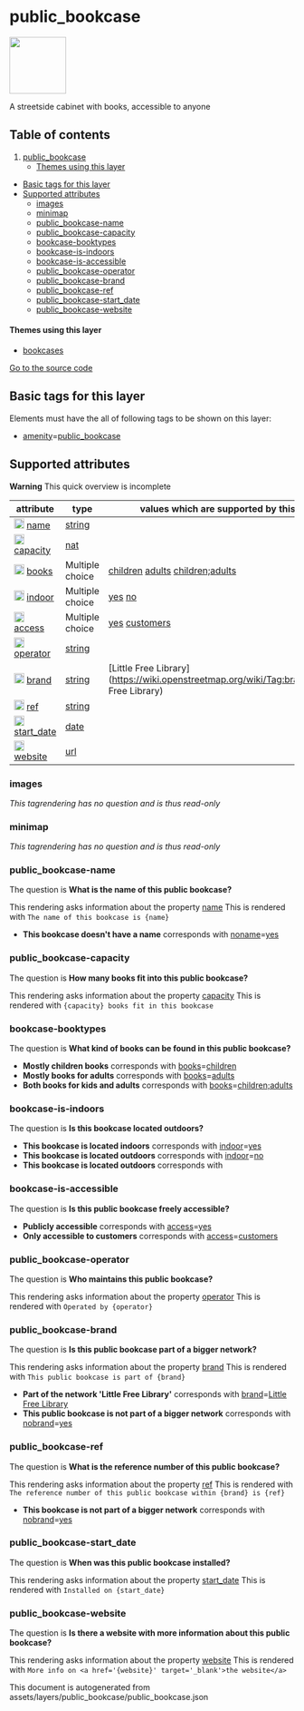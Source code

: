 

 public_bookcase 
=================



<img src='https://mapcomplete.osm.be/./assets/themes/bookcases/bookcase.svg' height="100px"> 

A streetside cabinet with books, accessible to anyone




## Table of contents

1. [public_bookcase](#public_bookcase)
      * [Themes using this layer](#themes-using-this-layer)
  - [Basic tags for this layer](#basic-tags-for-this-layer)
  - [Supported attributes](#supported-attributes)
    + [images](#images)
    + [minimap](#minimap)
    + [public_bookcase-name](#public_bookcase-name)
    + [public_bookcase-capacity](#public_bookcase-capacity)
    + [bookcase-booktypes](#bookcase-booktypes)
    + [bookcase-is-indoors](#bookcase-is-indoors)
    + [bookcase-is-accessible](#bookcase-is-accessible)
    + [public_bookcase-operator](#public_bookcase-operator)
    + [public_bookcase-brand](#public_bookcase-brand)
    + [public_bookcase-ref](#public_bookcase-ref)
    + [public_bookcase-start_date](#public_bookcase-start_date)
    + [public_bookcase-website](#public_bookcase-website)










#### Themes using this layer 





  - [bookcases](https://mapcomplete.osm.be/bookcases)


[Go to the source code](../assets/layers/public_bookcase/public_bookcase.json)



 Basic tags for this layer 
---------------------------



Elements must have the all of following tags to be shown on this layer:



  - <a href='https://wiki.openstreetmap.org/wiki/Key:amenity' target='_blank'>amenity</a>=<a href='https://wiki.openstreetmap.org/wiki/Tag:amenity%3Dpublic_bookcase' target='_blank'>public_bookcase</a>




 Supported attributes 
----------------------



**Warning** This quick overview is incomplete



attribute | type | values which are supported by this layer
----------- | ------ | ------------------------------------------
[<img src='https://mapcomplete.osm.be/assets/svg/statistics.svg' height='18px'>](https://taginfo.openstreetmap.org/keys/name#values) [name](https://wiki.openstreetmap.org/wiki/Key:name) | [string](../SpecialInputElements.md#string) | [](https://wiki.openstreetmap.org/wiki/Tag:name%3D)
[<img src='https://mapcomplete.osm.be/assets/svg/statistics.svg' height='18px'>](https://taginfo.openstreetmap.org/keys/capacity#values) [capacity](https://wiki.openstreetmap.org/wiki/Key:capacity) | [nat](../SpecialInputElements.md#nat) | 
[<img src='https://mapcomplete.osm.be/assets/svg/statistics.svg' height='18px'>](https://taginfo.openstreetmap.org/keys/books#values) [books](https://wiki.openstreetmap.org/wiki/Key:books) | Multiple choice | [children](https://wiki.openstreetmap.org/wiki/Tag:books%3Dchildren) [adults](https://wiki.openstreetmap.org/wiki/Tag:books%3Dadults) [children;adults](https://wiki.openstreetmap.org/wiki/Tag:books%3Dchildren;adults)
[<img src='https://mapcomplete.osm.be/assets/svg/statistics.svg' height='18px'>](https://taginfo.openstreetmap.org/keys/indoor#values) [indoor](https://wiki.openstreetmap.org/wiki/Key:indoor) | Multiple choice | [yes](https://wiki.openstreetmap.org/wiki/Tag:indoor%3Dyes) [no](https://wiki.openstreetmap.org/wiki/Tag:indoor%3Dno) [](https://wiki.openstreetmap.org/wiki/Tag:indoor%3D)
[<img src='https://mapcomplete.osm.be/assets/svg/statistics.svg' height='18px'>](https://taginfo.openstreetmap.org/keys/access#values) [access](https://wiki.openstreetmap.org/wiki/Key:access) | Multiple choice | [yes](https://wiki.openstreetmap.org/wiki/Tag:access%3Dyes) [customers](https://wiki.openstreetmap.org/wiki/Tag:access%3Dcustomers)
[<img src='https://mapcomplete.osm.be/assets/svg/statistics.svg' height='18px'>](https://taginfo.openstreetmap.org/keys/operator#values) [operator](https://wiki.openstreetmap.org/wiki/Key:operator) | [string](../SpecialInputElements.md#string) | 
[<img src='https://mapcomplete.osm.be/assets/svg/statistics.svg' height='18px'>](https://taginfo.openstreetmap.org/keys/brand#values) [brand](https://wiki.openstreetmap.org/wiki/Key:brand) | [string](../SpecialInputElements.md#string) | [Little Free Library](https://wiki.openstreetmap.org/wiki/Tag:brand%3DLittle Free Library) [](https://wiki.openstreetmap.org/wiki/Tag:brand%3D)
[<img src='https://mapcomplete.osm.be/assets/svg/statistics.svg' height='18px'>](https://taginfo.openstreetmap.org/keys/ref#values) [ref](https://wiki.openstreetmap.org/wiki/Key:ref) | [string](../SpecialInputElements.md#string) | [](https://wiki.openstreetmap.org/wiki/Tag:ref%3D)
[<img src='https://mapcomplete.osm.be/assets/svg/statistics.svg' height='18px'>](https://taginfo.openstreetmap.org/keys/start_date#values) [start_date](https://wiki.openstreetmap.org/wiki/Key:start_date) | [date](../SpecialInputElements.md#date) | 
[<img src='https://mapcomplete.osm.be/assets/svg/statistics.svg' height='18px'>](https://taginfo.openstreetmap.org/keys/website#values) [website](https://wiki.openstreetmap.org/wiki/Key:website) | [url](../SpecialInputElements.md#url) | 




### images 



_This tagrendering has no question and is thus read-only_





### minimap 



_This tagrendering has no question and is thus read-only_





### public_bookcase-name 



The question is **What is the name of this public bookcase?**

This rendering asks information about the property  [name](https://wiki.openstreetmap.org/wiki/Key:name) 
This is rendered with `The name of this bookcase is {name}`



  - **This bookcase doesn't have a name** corresponds with <a href='https://wiki.openstreetmap.org/wiki/Key:noname' target='_blank'>noname</a>=<a href='https://wiki.openstreetmap.org/wiki/Tag:noname%3Dyes' target='_blank'>yes</a>




### public_bookcase-capacity 



The question is **How many books fit into this public bookcase?**

This rendering asks information about the property  [capacity](https://wiki.openstreetmap.org/wiki/Key:capacity) 
This is rendered with `{capacity} books fit in this bookcase`



### bookcase-booktypes 



The question is **What kind of books can be found in this public bookcase?**





  - **Mostly children books** corresponds with <a href='https://wiki.openstreetmap.org/wiki/Key:books' target='_blank'>books</a>=<a href='https://wiki.openstreetmap.org/wiki/Tag:books%3Dchildren' target='_blank'>children</a>
  - **Mostly books for adults** corresponds with <a href='https://wiki.openstreetmap.org/wiki/Key:books' target='_blank'>books</a>=<a href='https://wiki.openstreetmap.org/wiki/Tag:books%3Dadults' target='_blank'>adults</a>
  - **Both books for kids and adults** corresponds with <a href='https://wiki.openstreetmap.org/wiki/Key:books' target='_blank'>books</a>=<a href='https://wiki.openstreetmap.org/wiki/Tag:books%3Dchildren;adults' target='_blank'>children;adults</a>




### bookcase-is-indoors 



The question is **Is this bookcase located outdoors?**





  - **This bookcase is located indoors** corresponds with <a href='https://wiki.openstreetmap.org/wiki/Key:indoor' target='_blank'>indoor</a>=<a href='https://wiki.openstreetmap.org/wiki/Tag:indoor%3Dyes' target='_blank'>yes</a>
  - **This bookcase is located outdoors** corresponds with <a href='https://wiki.openstreetmap.org/wiki/Key:indoor' target='_blank'>indoor</a>=<a href='https://wiki.openstreetmap.org/wiki/Tag:indoor%3Dno' target='_blank'>no</a>
  - **This bookcase is located outdoors** corresponds with 




### bookcase-is-accessible 



The question is **Is this public bookcase freely accessible?**





  - **Publicly accessible** corresponds with <a href='https://wiki.openstreetmap.org/wiki/Key:access' target='_blank'>access</a>=<a href='https://wiki.openstreetmap.org/wiki/Tag:access%3Dyes' target='_blank'>yes</a>
  - **Only accessible to customers** corresponds with <a href='https://wiki.openstreetmap.org/wiki/Key:access' target='_blank'>access</a>=<a href='https://wiki.openstreetmap.org/wiki/Tag:access%3Dcustomers' target='_blank'>customers</a>




### public_bookcase-operator 



The question is **Who maintains this public bookcase?**

This rendering asks information about the property  [operator](https://wiki.openstreetmap.org/wiki/Key:operator) 
This is rendered with `Operated by {operator}`



### public_bookcase-brand 



The question is **Is this public bookcase part of a bigger network?**

This rendering asks information about the property  [brand](https://wiki.openstreetmap.org/wiki/Key:brand) 
This is rendered with `This public bookcase is part of {brand}`



  - **Part of the network 'Little Free Library'** corresponds with <a href='https://wiki.openstreetmap.org/wiki/Key:brand' target='_blank'>brand</a>=<a href='https://wiki.openstreetmap.org/wiki/Tag:brand%3DLittle Free Library' target='_blank'>Little Free Library</a>
  - **This public bookcase is not part of a bigger network** corresponds with <a href='https://wiki.openstreetmap.org/wiki/Key:nobrand' target='_blank'>nobrand</a>=<a href='https://wiki.openstreetmap.org/wiki/Tag:nobrand%3Dyes' target='_blank'>yes</a>




### public_bookcase-ref 



The question is **What is the reference number of this public bookcase?**

This rendering asks information about the property  [ref](https://wiki.openstreetmap.org/wiki/Key:ref) 
This is rendered with `The reference number of this public bookcase within {brand} is {ref}`



  - **This bookcase is not part of a bigger network** corresponds with <a href='https://wiki.openstreetmap.org/wiki/Key:nobrand' target='_blank'>nobrand</a>=<a href='https://wiki.openstreetmap.org/wiki/Tag:nobrand%3Dyes' target='_blank'>yes</a>




### public_bookcase-start_date 



The question is **When was this public bookcase installed?**

This rendering asks information about the property  [start_date](https://wiki.openstreetmap.org/wiki/Key:start_date) 
This is rendered with `Installed on {start_date}`



### public_bookcase-website 



The question is **Is there a website with more information about this public bookcase?**

This rendering asks information about the property  [website](https://wiki.openstreetmap.org/wiki/Key:website) 
This is rendered with `More info on <a href='{website}' target='_blank'>the website</a>` 

This document is autogenerated from assets/layers/public_bookcase/public_bookcase.json